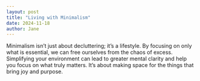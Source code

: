```yaml
---
layout: post
title: "Living with Minimalism"
date: 2024-11-18
author: Jane
---
```


Minimalism isn’t just about decluttering; it’s a lifestyle. By focusing on only what is essential, we can free ourselves from the chaos of excess. Simplifying your environment can lead to greater mental clarity and help you focus on what truly matters. It’s about making space for the things that bring joy and purpose.
